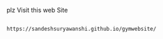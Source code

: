 
   plz Visit this web Site
     
                                         https://sandeshsuryawanshi.github.io/gymwebsite/ 
